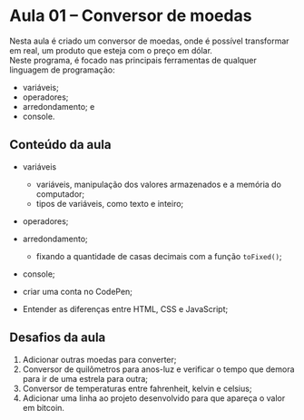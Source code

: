 # Aula 01 – Conversor de moedas  
  
Nesta aula é criado um conversor de moedas, onde é possível transformar em real, um produto que esteja com o preço em dólar.  
Neste programa, é focado nas principais ferramentas de qualquer linguagem de programação:  

- variáveis;  
- operadores;  
- arredondamento; e  
- console.

## Conteúdo da aula  

- variáveis  
  - variáveis, manipulação dos valores armazenados e a memória do computador;  
  - tipos de variáveis, como texto e inteiro;  

- operadores;  
- arredondamento;  
  - fixando a quantidade de casas decimais com a função `toFixed()`;  
- console;  
- criar uma conta no CodePen;  
- Entender as diferenças entre HTML, CSS e JavaScript;  
  
## Desafios da aula
  
1. Adicionar outras moedas para converter;  
2. Conversor de quilômetros para anos-luz e verificar o tempo que demora para ir de uma estrela para outra;  
3. Conversor de temperaturas entre fahrenheit, kelvin e celsius;  
4. Adicionar uma linha ao projeto desenvolvido para que apareça o valor em bitcoin.  
